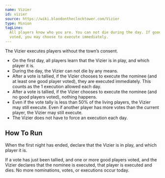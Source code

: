 ```yaml
---
name: Vizier
id: vizier
source: https://wiki.bloodontheclocktower.com/Vizier
type: Minion
tagLine:
  All players know who you are. You can not die during the day. If good
  voted, you may choose to execute immediately.
---
```


The Vizier executes players without the town’s consent.

- On the first day, all players learn that the Vizier is in play, and
  which player it is.
- During the day, the Vizier can not die by any means.
- After a vote is tallied, if the Vizier chooses to execute the nominee
  (and at least one good player voted), they are executed immediately.
  This counts as the 1 execution allowed each day.
- After a vote is tallied, if the Vizier chooses to execute the nominee
  (and no good players voted), nothing happens.
- Even if the vote tally is less than 50% of the living players, the
  Vizier may still execute. Even if another player has more votes than
  the current player, the Vizier may still execute.
- The Vizier does not have to force an execution each day.

## How To Run

When the first night has ended, declare that the Vizier is in play, and
which player it is.

If a vote has just been tallied, and one or more good players voted, and
the Vizier declares that the nominee is executed, that player is
executed and dies. No more nominations, votes, or executions occur
today.
